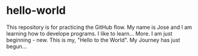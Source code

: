 # hello-world
This repository is for practicing the GitHub flow.
My name is Jose and I am learning how to develope programs. I like to learn... More. I am just beginning - new.
This is my, "Hello to the World". My Journey has just begun...
